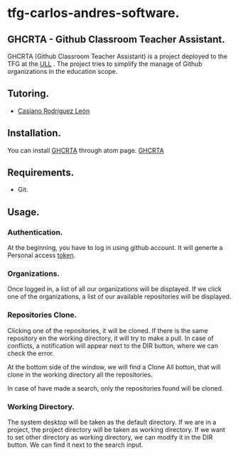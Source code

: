# tfg-carlos-andres-software.

## GHCRTA - Github Classroom Teacher Assistant.

GHCRTA (Github Classroom Teacher Assistant) is a project deployed to the TFG at the [ULL](https://www.ull.es/) . The project tries to simplify the manage of Github organizations in the education scope.

## Tutoring.
  * [Casiano Rodríguez León](https://github.com/crguezl)

## Installation.

  You can install [GHCRTA](https://atom.io/packages/ghcrta) through atom page. [GHCRTA](https://atom.io/packages/ghcrta)

## Requirements.
  * Git.

## Usage.

### Authentication.
At the beginning, you have to log in using github account. It will generte a Personal access [token](https://github.com/settings/tokens).

### Organizations.
Once logged in, a list of all our organizations will be displayed. If we click one of the organizations, a list of our available repositories will be displayed.

### Repositories Clone.
Clicking one of the repositories, it will be cloned. If there is the same repository en the working directory, it will try to make a pull. In case of conflicts, a notification will appear next to the DIR button, where we can check the error.

At the bottom side of the window, we will find a Clone All botton, that will clone in the working directory all the repositories.

In case of have made a search, only the repositories found will be cloned.

### Working Directory.

The system desktop will be taken as the default directory. If we are in a project, the project directory will be taken as working directory. If we want to set other directory as working directory, we can modify it in the DIR button. We can find it next to the search input.
